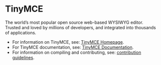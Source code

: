 # TinyMCE

The world’s most popular open source web-based WYSIWYG editor. Trusted and loved by millions of developers, and integrated into thousands of applications.

* For information on TinyMCE, see: [TinyMCE Homepage](https://tiny.cloud).
* For TinyMCE documentation, see: [TinyMCE Documentation](https://www.tiny.cloud/docs/).
* For information on compiling and contributing, see: [contribution guidelines](CONTRIBUTING.md).
